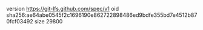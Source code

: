 version https://git-lfs.github.com/spec/v1
oid sha256:ae64abe0545f2c1696190e862722898486ed9bdfe355bd7e4512b870fcf03492
size 29800
